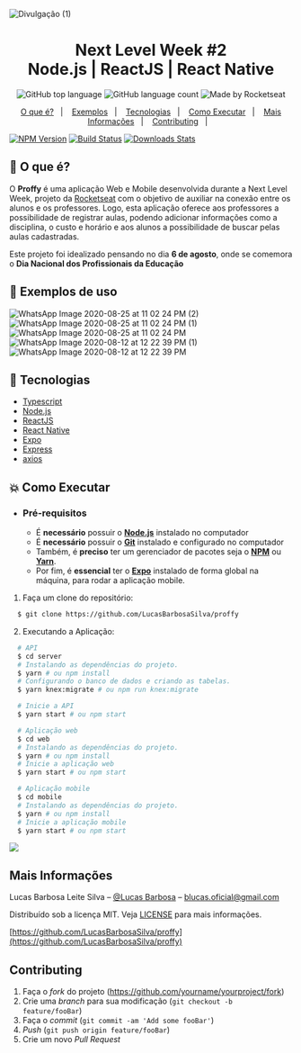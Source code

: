 ![Divulgação (1)](https://user-images.githubusercontent.com/58981172/91676260-9da68d00-eb15-11ea-971c-ce4ba3bc0eb4.jpg)
<h1 align="center">
  Next Level Week #2<br/>
  Node.js | ReactJS | React Native
</h1>
<p align="center">
  <img alt="GitHub top language" src="https://img.shields.io/github/languages/top/HigorSnt/proffy?style=flat-square">
  <img alt="GitHub language count" src="https://img.shields.io/github/languages/count/HigorSnt/proffy?style=flat-square">
  <img alt="Made by Rocketseat" src="https://img.shields.io/badge/made%20by-Rocketseat-%237519C1?style=flat-square"><br/>
</p>
<p align="center">
  <a href="#bookmark-o-que-%C3%A9">O que é?</a>&nbsp;&nbsp;&nbsp;|&nbsp;&nbsp;&nbsp;
  <a href="#bookmark-exemplos-de-uso">Exemplos</a>&nbsp;&nbsp;&nbsp;|&nbsp;&nbsp;&nbsp;
  <a href="#rocket-tecnologias">Tecnologias</a>&nbsp;&nbsp;&nbsp;|&nbsp;&nbsp;&nbsp;
  <a href="#boom-como-executar">Como Executar</a>&nbsp;&nbsp;&nbsp;|&nbsp;&nbsp;&nbsp;
  <a href="#mais-informações">Mais Informações</a>&nbsp;&nbsp;&nbsp;|&nbsp;&nbsp;&nbsp;
  <a href="#Contributing">Contributing</a>&nbsp;&nbsp;&nbsp;|&nbsp;&nbsp;&nbsp;
</p>


[![NPM Version][npm-image]][npm-url]
[![Build Status][travis-image]][travis-url]
[![Downloads Stats][npm-downloads]][npm-url]

## :bookmark: O que é?

O **Proffy** é uma aplicação Web e Mobile desenvolvida durante a Next Level Week, projeto da [Rocketseat](https://rocketseat.com.br/) com o objetivo de auxiliar na conexão entre os alunos e os professores. Logo, esta aplicação oferece aos professores a possibilidade de registrar aulas, podendo adicionar informações como a disciplina, o custo e horário e aos alunos a possibilidade de buscar pelas aulas cadastradas.
  
Este projeto foi idealizado pensando no dia **6 de agosto**, onde se comemora o **Dia Nacional dos Profissionais da Educação**

## :bookmark: Exemplos de uso
![WhatsApp Image 2020-08-25 at 11 02 24 PM (2)](https://user-images.githubusercontent.com/58981172/91677326-bd8b8000-eb18-11ea-9271-b55f58e68c8a.jpeg)
![WhatsApp Image 2020-08-25 at 11 02 24 PM (1)](https://user-images.githubusercontent.com/58981172/91677329-bf554380-eb18-11ea-8313-b59c87cc585b.jpeg)
![WhatsApp Image 2020-08-25 at 11 02 24 PM](https://user-images.githubusercontent.com/58981172/91677332-c0867080-eb18-11ea-82ed-7e58a4c6d48f.jpeg)
![WhatsApp Image 2020-08-12 at 12 22 39 PM (1)](https://user-images.githubusercontent.com/58981172/91677417-ffb4c180-eb18-11ea-9870-3e350940c6e6.jpeg)
![WhatsApp Image 2020-08-12 at 12 22 39 PM](https://user-images.githubusercontent.com/58981172/91677421-02171b80-eb19-11ea-8f70-41092e206da0.jpeg)

## :rocket: Tecnologias

-  [Typescript](https://www.typescriptlang.org/)
-  [Node.js](https://nodejs.org/en/)
-  [ReactJS](https://reactjs.org/)
-  [React Native](http://facebook.github.io/react-native/)
-  [Expo](https://expo.io/)
-  [Express](https://expressjs.com/)
-  [axios](https://github.com/axios/axios)

## :boom: Como Executar

- ### **Pré-requisitos**

  - É **necessário** possuir o **[Node.js](https://nodejs.org/en/)** instalado no computador
  - É **necessário** possuir o **[Git](https://git-scm.com/)** instalado e configurado no computador
  - Também, é **preciso** ter um gerenciador de pacotes seja o **[NPM](https://www.npmjs.com/)** ou **[Yarn](https://yarnpkg.com/)**.
  - Por fim, é **essencial** ter o **[Expo](https://expo.io/)** instalado de forma global na máquina, para rodar a aplicação mobile.

1. Faça um clone do repositório:

```sh
  $ git clone https://github.com/LucasBarbosaSilva/proffy
```

2. Executando a Aplicação:

```sh
  # API
  $ cd server
  # Instalando as dependências do projeto.
  $ yarn # ou npm install
  # Configurando o banco de dados e criando as tabelas.
  $ yarn knex:migrate # ou npm run knex:migrate

  # Inicie a API
  $ yarn start # ou npm start

  # Aplicação web
  $ cd web
  # Instalando as dependências do projeto.
  $ yarn # ou npm install
  # Inicie a aplicação web
  $ yarn start # ou npm start

  # Aplicação mobile
  $ cd mobile
  # Instalando as dependências do projeto.
  $ yarn # ou npm install
  # Inicie a aplicação mobile
  $ yarn start # ou npm start
```


![](../header.png)

## Mais Informações

Lucas Barbosa Leite Silva – [@Lucas Barbosa](https://www.linkedin.com/in/lucas-barbosa-4076ab1a6/) – blucas.oficial@gmail.com

Distribuído sob a licença MIT. Veja [LICENSE](LICENSE.md) para mais informações.

[https://github.com/LucasBarbosaSilva/proffy](https://github.com/LucasBarbosaSilva/proffy)

## Contributing

1. Faça o _fork_ do projeto (<https://github.com/yourname/yourproject/fork>)
2. Crie uma _branch_ para sua modificação (`git checkout -b feature/fooBar`)
3. Faça o _commit_ (`git commit -am 'Add some fooBar'`)
4. _Push_ (`git push origin feature/fooBar`)
5. Crie um novo _Pull Request_

[npm-image]: https://img.shields.io/npm/v/datadog-metrics.svg?style=flat-square
[npm-url]: https://npmjs.org/package/datadog-metrics
[npm-downloads]: https://img.shields.io/npm/dm/datadog-metrics.svg?style=flat-square
[travis-image]: https://img.shields.io/travis/dbader/node-datadog-metrics/master.svg?style=flat-square
[travis-url]: https://travis-ci.org/dbader/node-datadog-metrics
